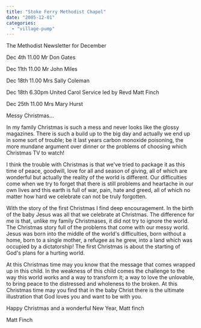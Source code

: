 ```yaml
---
title: "Stoke Ferry Methodist Chapel"
date: "2005-12-01"
categories: 
  - "village-pump"
---
```


The Methodist Newsletter for December

Dec 4th 11.00 Mr Don Gates

Dec 11th 11.00 Mr John Miles

Dec 18th 11.00 Mrs Sally Coleman

Dec 18th 6.30pm United Carol Service led by Revd Matt Finch

Dec 25th 11.00 Mrs Mary Hurst

Messy Christmas...

In my family Christmas is such a mess and never looks like the glossy magazines. There is such a build up to the big day and actually we end up in some sort of trouble; be it last years carbon monoxide poisoning, the more mundane argument over dinner or the problems of choosing which Christmas TV to watch!

I think the trouble with Christmas is that we've tried to package it as this time of peace, goodwill, love for all and season of giving, all of which are wonderful but actually the reality of the world is different. Our difficulties come when we try to forget that there is still problems and heartache in our own lives and this earth is full of war, pain, hate and greed, all of which no matter how hard we celebrate can not be truly forgotten.

With the story of the first Christmas I find deep encouragement. In the birth of the baby Jesus was all that we celebrate at Christmas. The difference for me is that, unlike my family Christmases, it did not try to ignore the world. The Christmas story full of the problems that come with our messy world. Jesus was born into the middle of the world's difficulties, born without a home, born to a single mother, a refugee as he grew, into a land which was occupied by a dictatorship! The first Christmas is about the starting of God's plans for a hurting world.

At this Christmas time may you know that the message that comes wrapped up in this child. In the weakness of this child comes the challenge to the way this world works and a way to transform it; a way to love the unlovable, to bring peace to the distressed and wholeness to the broken. At this Christmas time may you find that in the baby Christ there is the ultimate illustration that God loves you and want to be with you.

Happy Christmas and a wonderful New Year, Matt finch

Matt Finch
